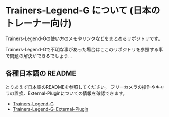 # Trainers-Legend-G について (日本のトレーナー向け)
Trainers-Legend-Gの使い方のメモやリンクなどをまとめるリポジトリです。

Trainers-Legend-Gで不明な事があった場合はここのリポジトリを参照する事で問題の解決ができるでしょう...

## 各種日本語の README
とりあえず日本語のREADMEを参照してください。
フリーカメラの操作やキャラの置換、External-Pluginについての情報を確認できます。
- [Trainers-Legend-G](https://github.com/MinamiChiwa/Trainers-Legend-G/blob/main/readme_JA.md)
- [Trainers-Legend-G-External-Plugin](https://github.com/chinosk6/Trainers-Legend-G-External-Plugin/blob/main/README_JA.md)

